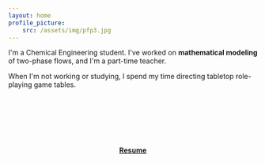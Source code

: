 ```yaml
---
layout: home
profile_picture: 
    src: /assets/img/pfp3.jpg
---
```


I'm a Chemical Engineering student. I've worked on **mathematical modeling** of two-phase flows, and I'm a part-time teacher.

When I'm not working or studying, I spend my time directing tabletop role-playing game tables.

<br>
<br>
<br>
<br>
<br>
<br>

<div style="text-align: center">
  <a href="resume.pdf"><strong>Resume</strong></a>
</div>